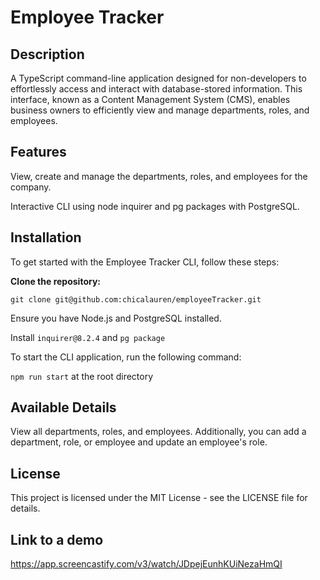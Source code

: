 # Employee Tracker

## Description
A TypeScript command-line application designed for non-developers to effortlessly access and interact with database-stored information. This interface, known as a Content Management System (CMS), enables business owners to efficiently view and manage departments, roles, and employees.

## Features
View, create and manage the departments, roles, and employees for the company.

Interactive CLI using node inquirer and pg packages with PostgreSQL.

## Installation
To get started with the Employee Tracker CLI, follow these steps:

**Clone the repository:**

`git clone git@github.com:chicalauren/employeeTracker.git`

Ensure you have Node.js and PostgreSQL installed.

Install ``inquirer@8.2.4`` and ``pg package``

To start the CLI application, run the following command:

``npm run start`` at the root directory

## Available Details
View all departments, roles, and employees. Additionally, you can add a department, role, or employee and update an employee's role.

## License
This project is licensed under the MIT License - see the LICENSE file for details.

## Link to a demo
https://app.screencastify.com/v3/watch/JDpejEunhKUiNezaHmQI